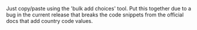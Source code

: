 Just copy/paste using the 'bulk add choices' tool. Put this together due to a bug in the current release that breaks the code snippets from the official docs that add country code values.
